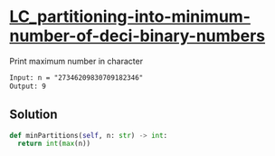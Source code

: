 # [LC_partitioning-into-minimum-number-of-deci-binary-numbers](https://leetcode.com/problems/partitioning-into-minimum-number-of-deci-binary-numbers)

Print maximum number in character

```txt
Input: n = "27346209830709182346"
Output: 9
```

## Solution

```py
def minPartitions(self, n: str) -> int:
  return int(max(n))
```
